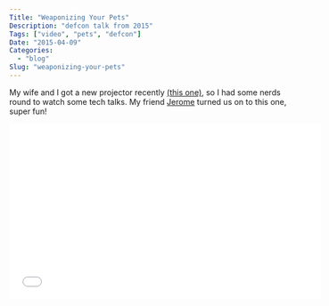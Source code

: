 ```yaml
---
Title: "Weaponizing Your Pets"
Description: "defcon talk from 2015"
Tags: ["video", "pets", "defcon"]
Date: "2015-04-09"
Categories:
  - "blog"
Slug: "weaponizing-your-pets"
---
```


My wife and I got a new projector recently [(this one)](http://www.amazon.com/BenQ-HT1075-1080P-Theater-Projector/dp/B00LTMPOUO), so I had some nerds round to watch some tech talks. My friend [Jerome](https://twitter.com/kalisen) turned us on to this one, super fun!

<div class="video-container">
<iframe width="560" height="315" src="//www.youtube.com/embed/DMNSvHswljM" frameborder="0" allowfullscreen></iframe>
</div>
